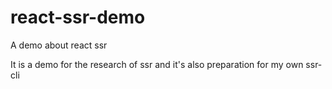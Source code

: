 # react-ssr-demo

A demo about react ssr

It is a demo for the research of ssr and it's also preparation for my own ssr-cli
